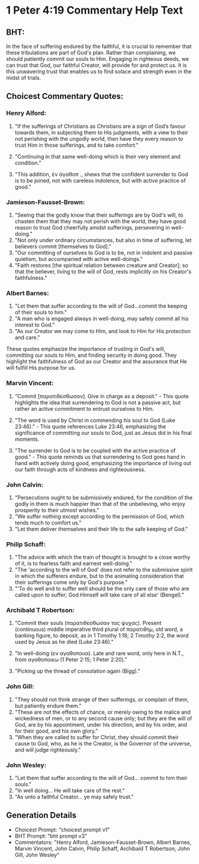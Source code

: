 # 1 Peter 4:19 Commentary Help Text

## BHT:
In the face of suffering endured by the faithful, it is crucial to remember that these tribulations are part of God's plan. Rather than complaining, we should patiently commit our souls to Him. Engaging in righteous deeds, we can trust that God, our faithful Creator, will provide for and protect us. It is this unwavering trust that enables us to find solace and strength even in the midst of trials.

## Choicest Commentary Quotes:
### Henry Alford:
1. "If the sufferings of Christians as Christians are a sign of God’s favour towards them, in subjecting them to His judgments, with a view to their not perishing with the ungodly world, then have they every reason to trust Him in those sufferings, and to take comfort." 

2. "Continuing in that same well-doing which is their very element and condition." 

3. "This addition, ἐν ἀγαθοπ ., shews that the confident surrender to God is to be joined, not with careless indolence, but with active practice of good."

### Jamieson-Fausset-Brown:
1. "Seeing that the godly know that their sufferings are by God's will, to chasten them that they may not perish with the world, they have good reason to trust God cheerfully amidst sufferings, persevering in well-doing."
2. "Not only under ordinary circumstances, but also in time of suffering, let believers commit [themselves to God]."
3. "Our committing of ourselves to God is to be, not in indolent and passive quietism, but accompanied with active well-doings."
4. "Faith restores [the spiritual relation between creature and Creator]; so that the believer, living to the will of God, rests implicitly on his Creator's faithfulness."

### Albert Barnes:
1. "Let them that suffer according to the will of God...commit the keeping of their souls to him." 
2. "A man who is engaged always in well-doing, may safely commit all his interest to God."
3. "As our Creator we may come to Him, and look to Him for His protection and care."

These quotes emphasize the importance of trusting in God's will, committing our souls to Him, and finding security in doing good. They highlight the faithfulness of God as our Creator and the assurance that He will fulfill His purpose for us.

### Marvin Vincent:
1. "Commit [παρατιθεσθωσαν]. Give in charge as a deposit." - This quote highlights the idea that surrendering to God is not a passive act, but rather an active commitment to entrust ourselves to Him.

2. "The word is used by Christ in commending his soul to God (Luke 23:46)." - This quote references Luke 23:46, emphasizing the significance of committing our souls to God, just as Jesus did in his final moments.

3. "The surrender to God is to be coupled with the active practice of good." - This quote reminds us that surrendering to God goes hand in hand with actively doing good, emphasizing the importance of living out our faith through acts of kindness and righteousness.

### John Calvin:
1. "Persecutions ought to be submissively endured, for the condition of the godly in them is much happier than that of the unbelieving, who enjoy prosperity to their utmost wishes."
2. "We suffer nothing except according to the permission of God, which tends much to comfort us."
3. "Let them deliver themselves and their life to the safe keeping of God."

### Philip Schaff:
1. "The advice with which the train of thought is brought to a close worthy of it, is to fearless faith and earnest well-doing."
2. "The 'according to the will of God' does not refer to the submissive spirit in which the sufferers endure, but to the animating consideration that their sufferings come only by God's purpose."
3. "'To do well and to suffer well should be the only care of those who are called upon to suffer; God Himself will take care of all else' (Bengel)."

### Archibald T Robertson:
1. "Commit their souls (παρατιθεσθωσαν τας ψυχας). Present (continuous) middle imperative third plural of παρατιθημ, old word, a banking figure, to deposit, as in 1 Timothy 1:18; 2 Timothy 2:2, the word used by Jesus as he died (Luke 23:46)."

2. "In well-doing (εν αγαθοποιια). Late and rare word, only here in N.T., from αγαθοποιεω (1 Peter 2:15; 1 Peter 2:20)."

3. "Picking up the thread of consolation again (Bigg)."

### John Gill:
1. "They should not think strange of their sufferings, or complain of them, but patiently endure them."
2. "These are not the effects of chance, or merely owing to the malice and wickedness of men, or to any second cause only; but they are the will of God, are by his appointment, under his direction, and by his order, and for their good, and his own glory."
3. "When they are called to suffer for Christ, they should commit their cause to God, who, as he is the Creator, is the Governor of the universe, and will judge righteously."

### John Wesley:
1. "Let them that suffer according to the will of God... commit to him their souls." 
2. "In well doing... He will take care of the rest."
3. "As unto a faithful Creator... ye may safely trust."


## Generation Details
- Choicest Prompt: "choicest prompt v1"
- BHT Prompt: "bht prompt v3"
- Commentators: "Henry Alford, Jamieson-Fausset-Brown, Albert Barnes, Marvin Vincent, John Calvin, Philip Schaff, Archibald T Robertson, John Gill, John Wesley"

